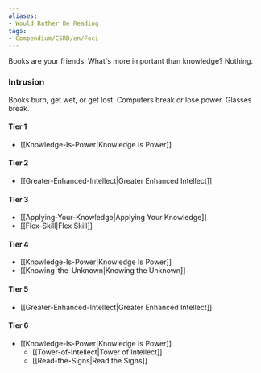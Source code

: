 ```yaml
---  
aliases:  
- Would Rather Be Reading  
tags:  
- Compendium/CSRD/en/Foci  
---
```

  
Books are your friends. What's more important than knowledge? Nothing.  
 ### Intrusion  
Books burn, get wet, or get lost. Computers break or lose power. Glasses break.
  
#### Tier 1  
* [[Knowledge-Is-Power|Knowledge Is Power]]  
#### Tier 2  
  
* [[Greater-Enhanced-Intellect|Greater Enhanced Intellect]]  
#### Tier 3  
  
  - [[Applying-Your-Knowledge|Applying Your Knowledge]]  
  - [[Flex-Skill|Flex Skill]]  
#### Tier 4  
  
* [[Knowledge-Is-Power|Knowledge Is Power]]  
* [[Knowing-the-Unknown|Knowing the Unknown]]  
#### Tier 5  
  
* [[Greater-Enhanced-Intellect|Greater Enhanced Intellect]]  
#### Tier 6  
  
* [[Knowledge-Is-Power|Knowledge Is Power]]  
  - [[Tower-of-Intellect|Tower of Intellect]]  
  - [[Read-the-Signs|Read the Signs]]  

